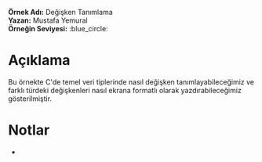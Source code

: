**Örnek Adı:** Değişken Tanımlama <br>
**Yazan:** Mustafa Yemural <br>
**Örneğin Seviyesi:** :blue_circle: <br>
# Açıklama #
<p>Bu örnekte C'de temel veri tiplerinde nasıl değişken tanımlayabileceğimiz ve farklı türdeki değişkenleri nasıl ekrana formatlı olarak yazdırabileceğimiz gösterilmiştir.</p>

# Notlar #
- 
